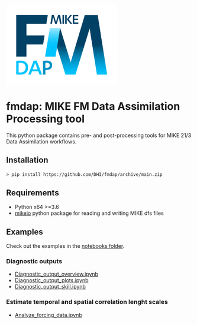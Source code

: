 <img src="https://raw.githubusercontent.com/DHI/fmdap/main/images/logo/mike-fm-dap-rgb.svg" width="300">

# fmdap: MIKE FM Data Assimilation Processing tool 

This python package contains pre- and post-processing tools for MIKE 21/3 Data Assimilation workflows.


## Installation

`> pip install https://github.com/DHI/fmdap/archive/main.zip`


## Requirements

* Python x64 >=3.6
* [mikeio](https://github.com/DHI/mikeio) python package for reading and writing MIKE dfs files

## Examples

Check out the examples in the [notebooks folder](https://nbviewer.jupyter.org/github/DHI/fmdap/tree/main/notebooks/). 

### Diagnostic outputs

* [Diagnostic_output_overview.ipynb](https://nbviewer.jupyter.org/github/DHI/fmdap/blob/main/notebooks/Diagnostic_output_overview.ipynb)
* [Diagnostic_output_plots.ipynb](https://nbviewer.jupyter.org/github/DHI/fmdap/blob/main/notebooks/Diagnostic_output_plots.ipynb)
* [Diagnostic_output_skill.ipynb](https://nbviewer.jupyter.org/github/DHI/fmdap/blob/main/notebooks/Diagnostic_output_skill.ipynb)

### Estimate temporal and spatial correlation lenght scales

* [Analyze_forcing_data.ipynb](https://nbviewer.jupyter.org/github/DHI/fmdap/blob/main/notebooks/Analyze_forcing_data.ipynb)